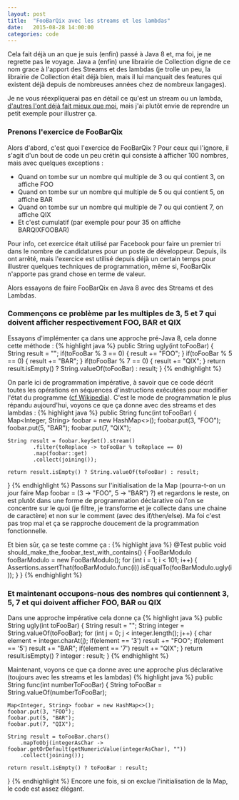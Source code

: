 ```yaml
---
layout: post
title:  "FooBarQix avec les streams et les lambdas"
date:   2015-08-28 14:00:00
categories: code
---
```


Cela fait déjà un an que je suis (enfin) passé à Java 8 et, ma foi, je ne regrette pas le voyage. Java a (enfin) une librairie de Collection digne de ce nom grace à l'apport des Streams et des lambdas (je trolle un peu, la librairie de Collection était déjà bien, mais il lui manquait des features qui existent déjà depuis de nombreuses années chez de nombreux langages).

Je ne vous réexpliquerai pas en détail ce qu'est un stream ou un lambda, [d'autres l'ont déjà fait mieux que moi](https://www.parleys.com/tutorial/tout-ce-que-vous-avez-toujours-voulu-savoir-sur-les-lambdas-et-plus-encore-part-1), mais j'ai plutôt envie de reprendre un petit exemple pour illustrer ça. 

### Prenons l'exercice de FooBarQix
Alors d'abord, c'est quoi l'exercice de FooBarQix ? Pour ceux qui l'ignore, il s'agit d'un bout de code un peu crétin qui consiste à afficher 100 nombres, mais avec quelques exceptions :
* Quand on tombe sur un nombre qui multiple de 3 ou qui contient 3, on affiche FOO
* Quand on tombe sur un nombre qui multiple de 5 ou qui contient 5, on affiche BAR
* Quand on tombe sur un nombre qui multiple de 7 ou qui contient 7, on affiche QIX
* Et c'est cumulatif (par exemple pour pour 35 on affiche BARQIXFOOBAR)

Pour info, cet exercice était utilisé par Facebook pour faire un premier tri dans le nombre de candidatures pour un poste de développeur. Depuis, ils ont arrêté, mais l'exercice est utilisé depuis déjà un certain temps pour illustrer quelques techniques de programmation, même si, FooBarQix n'apporte pas grand chose en terme de valeur.

Alors essayons de faire FooBarQix en Java 8 avec des Streams et des Lambdas. 
### Commençons ce problème par les multiples de 3, 5 et 7 qui doivent afficher respectivement FOO, BAR et QIX
Essayons d'implémenter ça dans une approche pré-Java 8, cela donne cette méthode :
{% highlight java %}
public String ugly(int toFooBar) {
    String result = "";
    if(toFooBar % 3 == 0) {
        result += "FOO";
    }
    if(toFooBar % 5 == 0) {
        result += "BAR";
    }
    if(toFooBar % 7 == 0) {
        result += "QIX";
    }
    return result.isEmpty() ? String.valueOf(toFooBar) : result;
}
{% endhighlight %}

On parle ici de programmation impérative, à savoir que ce code décrit toutes les opérations en séquences d'instructions exécutées pour modifier l'état du programme ([cf Wikipedia](https://fr.wikipedia.org/wiki/Programmation_imp%C3%A9rative)). C'est le mode de programmation le plus répandu aujourd'hui, voyons ce que ça donne avec des streams et des lambdas :
{% highlight java %}
public String func(int toFooBar) {
    Map<Integer, String> foobar = new HashMap<>();
    foobar.put(3, "FOO");
    foobar.put(5, "BAR");
    foobar.put(7, "QIX");

    String result = foobar.keySet().stream()
            .filter(toReplace -> toFooBar % toReplace == 0)
            .map(foobar::get)
            .collect(joining());

    return result.isEmpty() ? String.valueOf(toFooBar) : result;
}
{% endhighlight %}
Passons sur l'initialisation de la Map (pourra-t-on un jour faire Map foobar = (3 -> "FOO", 5 -> "BAR") ?) et regardons le reste, on est plutôt dans une forme de programmation déclarative où l'on se concentre sur le quoi (je filtre, je transforme et je collecte dans une chaine de caractère) et non sur le comment (avec des if/then/else). Ma foi c'est pas trop mal et ça se rapproche doucement de la programmation fonctionnelle.

Et bien sûr, ça se teste comme ça :
{% highlight java %}
@Test
public void should_make_the_foobar_test_with_contains() {
    FooBarModulo fooBarModulo = new FooBarModulo();
    for (int i = 1; i < 101; i++) {
        Assertions.assertThat(fooBarModulo.func(i)).isEqualTo(fooBarModulo.ugly(i));
    }
}
{% endhighlight %}

### Et maintenant occupons-nous des nombres qui contiennent 3, 5, 7 et qui doivent afficher FOO, BAR ou QIX
Dans une approche impérative cela donne ça
{% highlight java %}
public String ugly(int toFooBar) {
    String result = "";
    String integer = String.valueOf(toFooBar);
    for (int j = 0; j < integer.length(); j++) {
        char element = integer.charAt(j);
        if(element == '3')
            result += "FOO";
        if(element == '5')
            result += "BAR";
        if(element == '7')
            result += "QIX";
    }
    return result.isEmpty() ? integer : result;
}
{% endhighlight %}

Maintenant, voyons ce que ça donne avec une approche plus déclarative (toujours avec les streams et les lambdas)
{% highlight java %}
public String func(int numberToFooBar) {
    String toFooBar = String.valueOf(numberToFooBar);

    Map<Integer, String> foobar = new HashMap<>();
    foobar.put(3, "FOO");
    foobar.put(5, "BAR");
    foobar.put(7, "QIX");

    String result = toFooBar.chars()
        .mapToObj(integerAsChar -> foobar.getOrDefault(getNumericValue(integerAsChar), ""))
        .collect(joining());

    return result.isEmpty() ? toFooBar : result;
}
{% endhighlight %}
Encore une fois, si on exclue l'initialisation de la Map, le code est assez élégant.







